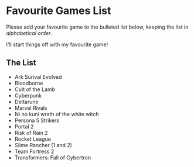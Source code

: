 # Favourite Games List

Please add your favourite game to the bulleted list below, keeping the list in *alphabetical order*.

I'll start things off with my favourite game!

## The List

* Ark Surival Evolved
* Bloodborne
* Cult of the Lamb
* Cyberpunk
* Deltarune
* Marvel Rivals
* Ni no kuni wrath of the white witch
* Persona 5 Strikers
* Portal 2
* Risk of Rain 2
* Rocket League
* Slime Rancher  (1 and 2)
* Team Fortress 2
* Transformers: Fall of Cybertron
